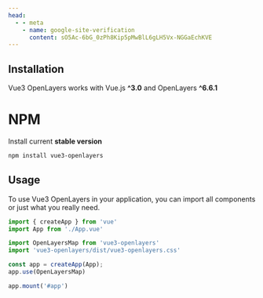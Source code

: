 ```yaml
---
head:
  - - meta
    - name: google-site-verification
      content: sO5Ac-6bG_0zPh8Kip5pMwBlL6gLH5Vx-NGGaEchKVE
---
```


## Installation

Vue3 OpenLayers works with Vue.js **^3.0** and OpenLayers **^6.6.1**

# NPM

Install current **stable version**

```bash
npm install vue3-openlayers
``` 

## Usage

To use Vue3 OpenLayers  in your application, you can import all components or just what you really need.

```js
import { createApp } from 'vue'
import App from './App.vue'

import OpenLayersMap from 'vue3-openlayers'
import 'vue3-openlayers/dist/vue3-openlayers.css'

const app = createApp(App);
app.use(OpenLayersMap)

app.mount('#app')
``` 


